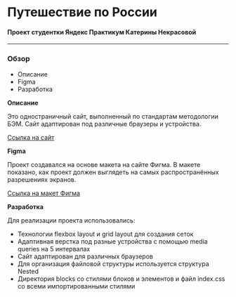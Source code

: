 # Путешествие по России
#### Проект студентки Яндекс Практикум Катерины Некрасовой
-----
### Обзор
* Описание
* Figma
* Разработка

**Описание**

Это одностраничный сайт, выполненный по стандартам методологии БЭМ. Сайт адаптирован под различные браузеры и устройства.

[Ссылка на сайт]()

**Figma**

Проект создавался на основе макета на сайте Фигма. В макете показано, как проект должен выглядеть на самых распространённых разрешениях экранов.

[Ссылка на макет Фигма](https://www.figma.com/file/5S2WSbEFL6awjVWJ0NWL8Q/Sprint-3_-Russia-_-desktop-%2B-mobile?node-id=62863%3A870&t=pMRQ5GF3glMJFEI7-0)

**Разработка**

Для реализации проекта использовались:
* Технологии flexbox layout и grid layout для создания сеток
* Адаптивная верстка под разные устройства с помощью media queries на 5 интервалах
* Сайт адаптирован для различных браузеров
* Для организация файловой структуры используется структура Nested
* Директория blocks со стилями блоков и элементов и файл index.css со всеми импортированными стилями


